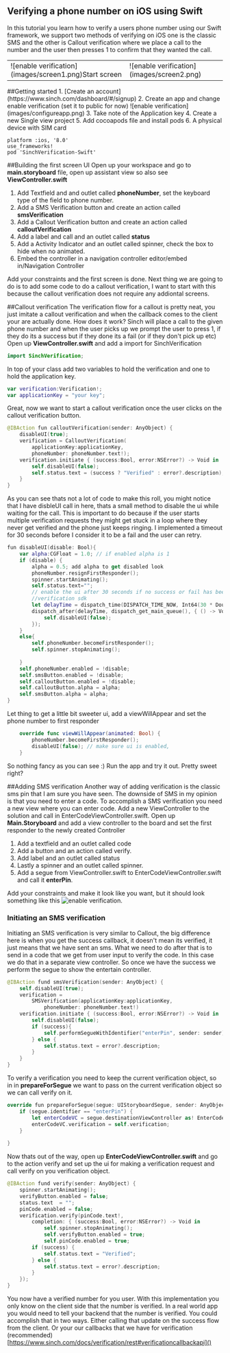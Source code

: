 ## Verifying a phone number on iOS using Swift 
In this tutorial you learn how to verify a users phone number using our Swift framework, we support two methods of verifying on iOS one is the classic SMS and the other is Callout verification where we place a call to the number and the user then presses 1 to confirm that they wanted the call.
<table border=0 style="border:0px;">
<tr>
<td>![enable verification](images/screen1.png)Start screen
</td>
<td>![enable verification](images/screen2.png)</td>
</tr>
</table>
##Getting started
1. [Create an account](https://www.sinch.com/dashboard/#/signup)
2. Create an app and change enable verification (set it to public for now) 
![enable verification](images/configureapp.png)
3. Take note of the Application key 
4. Create a new Single view project 
5. Add cocoapods file and install pods
6. A physical device with SIM card

```text
platform :ios, '8.0'
use_frameworks! 
pod 'SinchVerification-Swift'
```

##Building the first screen UI
Open up your workspace and go to **main.storyboard** file, open up assistant view so also see **ViewController.swift**

1. Add Textfield and and outlet called **phoneNumber**, set the keyboard type of the field to phone number. 
2. Add a SMS Verification button and create an action called **smsVerification** 
3. Add a Callout Verification button and create an action called **calloutVerification** 
4. Add a label and call and an outlet called **status**
5. Add a Activity Indicator and an outlet called spinner, check the box to hide when no animated.
6. Embed the controller in a navigation controller editor/embed in/Navigation Controller 

Add your constraints and the first screen is done. Next thing we are going to do is to add some code to do a callout verification, I want to start with this because the callout verification does not require any addiontal screens. 

##Callout verification
The verification flow for a callout is pretty neat, you just imitate a callout verification and when the callback comes to the client your are actually done. How does it work? Sinch will place a call to the given phone number and when the user picks up we prompt the user to press 1, if they do its a success but if they done its a fail (or if they don't pick up etc)
Open up **ViewController.swift** and add a import for SinchVerification

```swift
import SinchVerification;
```
In top of your class add two variables to hold the verification and one to hold the application key. 

```swift
var verification:Verification!;
var applicationKey = "your key";
```
Great, now we want to start a callout verification once the user clicks on the callout verification button. 

```swift
@IBAction fun calloutVerification(sender: AnyObject) {
    disableUI(true);
    verification = CalloutVerification(
    	applicationKey:applicationKey, 
    	phoneNumber: phoneNumber.text!);
    verification.initiate { (success:Bool, error:NSError?) -> Void in
        self.disableUI(false);
        self.status.text = (success ? "Verified" : error?.description);
    }
}
```
As you can see thats not a lot of code to make this roll, you might notice that I have  disbleUI call in here, thats a small method to disable the ui while waiting for the call. This is important to do because if the user starts multiple verification requests they might get stuck in a loop where they never get verified and the phone just keeps ringing. I implemented a timeout for 30 seconds before I consider it to be a fail and the user can retry. 

```swift
fun disableUI(disable: Bool){
    var alpha:CGFloat = 1.0; // if enabled alpha is 1
    if (disable) {
        alpha = 0.5; add alpha to get disabled look
        phoneNumber.resignFirstResponder(); 
        spinner.startAnimating(); 
        self.status.text="";
        // enable the ui after 30 seconds if no success or fail has been recieved in the
        //verification sdk
        let delayTime = dispatch_time(DISPATCH_TIME_NOW, Int64(30 * Double(NSEC_PER_SEC)))
        dispatch_after(delayTime, dispatch_get_main_queue(), { () -> Void in
            self.disableUI(false);
        });
    }
    else{
        self.phoneNumber.becomeFirstResponder();
        self.spinner.stopAnimating();
        
    }
    self.phoneNumber.enabled = !disable;
    self.smsButton.enabled = !disable;
    self.calloutButton.enabled = !disable;
    self.calloutButton.alpha = alpha;
    self.smsButton.alpha = alpha;
}
```
Let thing to get a little bit sweeter ui, add a viewWillAppear and set the phone number to first responder 

```swift
    override func viewWillAppear(animated: Bool) {
        phoneNumber.becomeFirstResponder();
        disableUI(false); // make sure ui is enabled,
    }
```
So nothing fancy as you can see :) Run the app and try it out. Pretty sweet right?

##Adding SMS verification
Another way of adding verification is the classic sms pin that I am sure you have seen. The downside of SMS in my opinion is that you need to enter a code. To accomplish a SMS verification you need a new view where you can enter code. Add a new ViewController to the solution and call in EnterCodeViewController.swift. Open up **Main.Storyboard** and add a view controller to the board and set the first responder to the newly created Controller
1. Add a textfield and an outlet called code 
2. Add a button and an action called verify. 
3. Add label and an outlet called status
4. Lastly a spinner and an outlet called spinner. 
5. Add a segue from ViewController.swift to EnterCodeViewController.swift and call it **enterPin**.

Add your constraints and make it look like you want, but it should look something like this
![enable verification](images/screen2.png). 

### Initiating an SMS verification
Initiating an SMS verification is very similar to Callout, the big difference here is when you get the success callback, it doesn't mean its verified, it just means that we have sent an sms. What we need to do after that is to send in a code that we get from user input to verify the code. In this case we do that in a separate view controller. So once we have the success we perform the segue to show the entertain controller.   

```swift
@IBAction fund smsVerification(sender: AnyObject) {
	self.disableUI(true);
	verification = 
		SMSVerification(applicationKey:applicationKey, 
			phoneNumber: phoneNumber.text!)
	verification.initiate { (success:Bool, error:NSError?) -> Void in
	    self.disableUI(false);
	    if (success){
	        self.performSegueWithIdentifier("enterPin", sender: sender);
	    } else {
	        self.status.text = error?.description;
	    }
	}
}
```
To verify a verification you need to keep the current verification object, so in in **prepareForSegue** we want to pass on the current verification object so we can call verify on it. 

```swift
override fun prepareForSegue(segue: UIStoryboardSegue, sender: AnyObject!) {
    if (segue.identifier == "enterPin") {
        let enterCodeVC = segue.destinationViewController as! EnterCodeViewController;
        enterCodeVC.verification = self.verification;
    }
    
}
```

Now thats out of the way, open up **EnterCodeViewController.swift** and go to the action verify and set up the ui for making a verification request and call verify on you verification object. 

```swift
@IBAction fund verify(sender: AnyObject) {
	spinner.startAnimating();
	verifyButton.enabled = false;
	status.text  = "";
	pinCode.enabled = false;
	verification.verify(pinCode.text!, 
		completion: { (success:Bool, error:NSError?) -> Void in
	   		self.spinner.stopAnimating();
	    	self.verifyButton.enabled = true;
	    	self.pinCode.enabled = true;
	    if (success) {
	        self.status.text = "Verified";
	    } else {
	        self.status.text = error?.description;
	    }
	});
}
```

You now have a verified number for you user. With this implementation you only know on the client side that the number is verified. In a real world app you would need to tell your backend that the number is verified. You could accomplish that in two ways. Either calling that update on the success flow from the client. Or your our callbacks that we have for verification (recommended) [https://www.sinch.com/docs/verification/rest#verificationcallbackapi]()






 